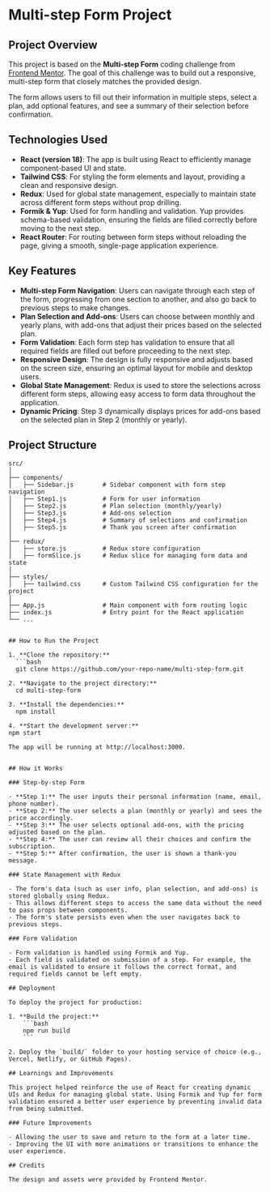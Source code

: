 # Multi-step Form Project

## Project Overview

This project is based on the **Multi-step Form** coding challenge from [Frontend Mentor](https://www.frontendmentor.io). The goal of this challenge was to build out a responsive, multi-step form that closely matches the provided design.

The form allows users to fill out their information in multiple steps, select a plan, add optional features, and see a summary of their selection before confirmation.

## Technologies Used

- **React (version 18)**: The app is built using React to efficiently manage component-based UI and state.
- **Tailwind CSS**: For styling the form elements and layout, providing a clean and responsive design.
- **Redux**: Used for global state management, especially to maintain state across different form steps without prop drilling.
- **Formik & Yup**: Used for form handling and validation. Yup provides schema-based validation, ensuring the fields are filled correctly before moving to the next step.
- **React Router**: For routing between form steps without reloading the page, giving a smooth, single-page application experience.

## Key Features

- **Multi-step Form Navigation**: Users can navigate through each step of the form, progressing from one section to another, and also go back to previous steps to make changes.
- **Plan Selection and Add-ons**: Users can choose between monthly and yearly plans, with add-ons that adjust their prices based on the selected plan.
- **Form Validation**: Each form step has validation to ensure that all required fields are filled out before proceeding to the next step.
- **Responsive Design**: The design is fully responsive and adjusts based on the screen size, ensuring an optimal layout for mobile and desktop users.
- **Global State Management**: Redux is used to store the selections across different form steps, allowing easy access to form data throughout the application.
- **Dynamic Pricing**: Step 3 dynamically displays prices for add-ons based on the selected plan in Step 2 (monthly or yearly).

## Project Structure

```plaintext
src/
│
├── components/
│   ├── Sidebar.js        # Sidebar component with form step navigation
│   ├── Step1.js          # Form for user information
│   ├── Step2.js          # Plan selection (monthly/yearly)
│   ├── Step3.js          # Add-ons selection
│   ├── Step4.js          # Summary of selections and confirmation
│   ├── Step5.js          # Thank you screen after confirmation
│
├── redux/
│   ├── store.js          # Redux store configuration
│   ├── formSlice.js      # Redux slice for managing form data and state
│
├── styles/
│   ├── tailwind.css      # Custom Tailwind CSS configuration for the project
│
├── App.js                # Main component with form routing logic
├── index.js              # Entry point for the React application
└── ...


## How to Run the Project

1. **Clone the repository:**
  ```bash
  git clone https://github.com/your-repo-name/multi-step-form.git

2. **Navigate to the project directory:**
  cd multi-step-form

3. **Install the dependencies:**
  npm install

4. **Start the development server:**
npm start

The app will be running at http://localhost:3000.


## How it Works

### Step-by-step Form

- **Step 1:** The user inputs their personal information (name, email, phone number).
- **Step 2:** The user selects a plan (monthly or yearly) and sees the price accordingly.
- **Step 3:** The user selects optional add-ons, with the pricing adjusted based on the plan.
- **Step 4:** The user can review all their choices and confirm the subscription.
- **Step 5:** After confirmation, the user is shown a thank-you message.

### State Management with Redux

- The form's data (such as user info, plan selection, and add-ons) is stored globally using Redux.
- This allows different steps to access the same data without the need to pass props between components.
- The form's state persists even when the user navigates back to previous steps.

### Form Validation

- Form validation is handled using Formik and Yup.
- Each field is validated on submission of a step. For example, the email is validated to ensure it follows the correct format, and required fields cannot be left empty.

## Deployment

To deploy the project for production:

1. **Build the project:**
    ```bash
    npm run build
    ```

2. Deploy the `build/` folder to your hosting service of choice (e.g., Vercel, Netlify, or GitHub Pages).

## Learnings and Improvements

This project helped reinforce the use of React for creating dynamic UIs and Redux for managing global state. Using Formik and Yup for form validation ensured a better user experience by preventing invalid data from being submitted.

### Future Improvements

- Allowing the user to save and return to the form at a later time.
- Improving the UI with more animations or transitions to enhance the user experience.

## Credits

The design and assets were provided by Frontend Mentor.
